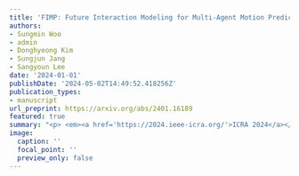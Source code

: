 ```yaml
---
title: 'FIMP: Future Interaction Modeling for Multi-Agent Motion Prediction'
authors:
- Sungmin Woo
- admin
- Donghyeong Kim
- Sungjun Jang
- Sangyoun Lee
date: '2024-01-01'
publishDate: '2024-05-02T14:49:52.418256Z'
publication_types:
- manuscript
url_preprint: https://arxiv.org/abs/2401.16189
featured: true
summary: "<p> <em><a href='https://2024.ieee-icra.org/'>ICRA 2024</a></em> </p>"
image:
  caption: ''
  focal_point: ''
  preview_only: false
---
```

